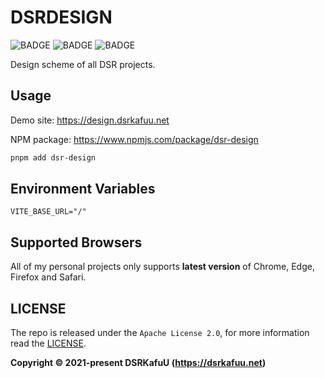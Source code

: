 # DSRDESIGN

![BADGE](https://img.shields.io/npm/v/dsr-design)
![BADGE](https://img.shields.io/npm/dm/dsr-design)
![BADGE](https://img.shields.io/npm/l/dsr-design)

Design scheme of all DSR projects.

## Usage

Demo site: <https://design.dsrkafuu.net>

NPM package: <https://www.npmjs.com/package/dsr-design>

```bash
pnpm add dsr-design
```

## Environment Variables

```
VITE_BASE_URL="/"
```

## Supported Browsers

All of my personal projects only supports **latest version** of Chrome, Edge, Firefox and Safari.

## LICENSE

The repo is released under the `Apache License 2.0`, for more information read the [LICENSE](https://github.com/dsrkafuu/dsr-design/blob/main/LICENSE).

**Copyright © 2021-present DSRKafuU (<https://dsrkafuu.net>)**
